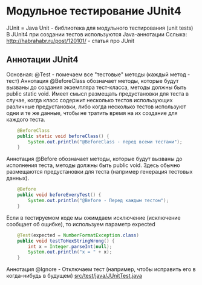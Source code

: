 <!-- doc.py -->
Модульное тестирование JUnit4
=============================
JUnit = Java Unit - библиотека для модульного тестирования (unit tests)
В JUnit4 при создании тестов используются Java-аннотации
Сслыка: http://habrahabr.ru/post/120101/ - статья про JUnit

Аннотации JUnit4
----------------
Основная: @Test - помечаем все "тестовые" методы (каждый метод - тест)
Аннотация @BeforeClass обозначает методы, которые будут вызваны до создания экземпляра тест-класса,
методы должны быть public static void.
Имеет смысл размещать предустановки для теста в случае, когда класс содержит несколько тестов использующих
различные предустановки, либо когда несколько тестов используют одни и те же данные, чтобы
не тратить время на их создание для каждого теста.
``` java
    @BeforeClass
    public static void beforeClass() {
        System.out.println("@BeforeClass - перед всеми тестами");
    }
```


Аннотация @Before обозначает методы, которые будут вызваны до исполнения теста, методы должны быть public void.
Здесь обычно размещаются предустановки для теста (например генерация тестовых данных).
``` java
    @Before
    public void beforeEveryTest() {
        System.out.println("@Before - Перед каждым тестом");
    }
```

Если в тестируемом коде мы ожимдаем исключение (исключение сообщает об ощибке),
то используем параметр expected
``` java
    @Test(expected = NumberFormatException.class)
    public void testToHexStringWrong() {
        int x = Integer.parseInt(null);
        System.out.println("x = " + x);
    }
```

Аннотация @Ignore - Отключаем тест (например, чтобы исправить его в когда-нибудь в будущем)
[src/test/java/JUnitTest.java](src/test/java/JUnitTest.java)

